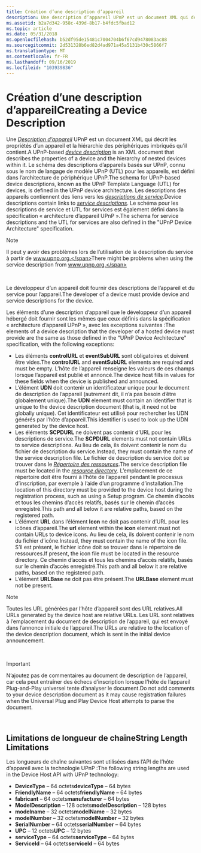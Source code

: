 ```yaml
---
title: Création d’une description d’appareil
description: Une description d’appareil UPnP est un document XML qui décrit les propriétés d’un appareil et la hiérarchie des périphériques imbriqués qu’il contient.
ms.assetid: b2a7d342-958c-439d-8b17-b4fdc5fbad12
ms.topic: article
ms.date: 05/31/2018
ms.openlocfilehash: b52df95de15481c7004704b6f67cd9478083ac88
ms.sourcegitcommit: 2d531328b6ed82d4ad971a45a5131b430c5866f7
ms.translationtype: MT
ms.contentlocale: fr-FR
ms.lasthandoff: 09/16/2019
ms.locfileid: "103939836"
---
```

# <a name="creating-a-device-description"></a><span data-ttu-id="02a0e-103">Création d’une description d’appareil</span><span class="sxs-lookup"><span data-stu-id="02a0e-103">Creating a Device Description</span></span>

<span data-ttu-id="02a0e-104">Une [*Description d’appareil*](d-gly.md) UPnP est un document XML qui décrit les propriétés d’un appareil et la hiérarchie des périphériques imbriqués qu’il contient.</span><span class="sxs-lookup"><span data-stu-id="02a0e-104">A UPnP-based [*device description*](d-gly.md) is an XML document that describes the properties of a device and the hierarchy of nested devices within it.</span></span> <span data-ttu-id="02a0e-105">Le schéma des descriptions d’appareils basés sur UPnP, connu sous le nom de langage de modèle UPnP (UTL) pour les appareils, est défini dans l’architecture de périphérique UPnP.</span><span class="sxs-lookup"><span data-stu-id="02a0e-105">The schema for UPnP-based device descriptions, known as the UPnP Template Language (UTL) for devices, is defined in the UPnP device architecture.</span></span> <span data-ttu-id="02a0e-106">Les descriptions des appareils contiennent des liens vers les [*descriptions de service*](s-gly.md).</span><span class="sxs-lookup"><span data-stu-id="02a0e-106">Device descriptions contain links to [*service descriptions*](s-gly.md).</span></span> <span data-ttu-id="02a0e-107">Le schéma pour les descriptions de service et UTL for services est également défini dans la spécification « architecture d’appareil UPnP ».</span><span class="sxs-lookup"><span data-stu-id="02a0e-107">The schema for service descriptions and the UTL for services are also defined in the "UPnP Device Architecture" specification.</span></span>

> [!Note]  
> <span data-ttu-id="02a0e-108">Il peut y avoir des problèmes lors de l’utilisation de la description du service à partir de www.upnp.org.</span><span class="sxs-lookup"><span data-stu-id="02a0e-108">There might be problems when using the service description from www.upnp.org.</span></span>

 

<span data-ttu-id="02a0e-109">Le développeur d’un appareil doit fournir des descriptions de l’appareil et du service pour l’appareil.</span><span class="sxs-lookup"><span data-stu-id="02a0e-109">The developer of a device must provide device and service descriptions for the device.</span></span>

<span data-ttu-id="02a0e-110">Les éléments d’une description d’appareil que le développeur d’un appareil hébergé doit fournir sont les mêmes que ceux définis dans la spécification « architecture d’appareil UPnP », avec les exceptions suivantes :</span><span class="sxs-lookup"><span data-stu-id="02a0e-110">The elements of a device description that the developer of a hosted device must provide are the same as those defined in the "UPnP Device Architecture" specification, with the following exceptions:</span></span>

-   <span data-ttu-id="02a0e-111">Les éléments **controlURL** et **eventSubURL** sont obligatoires et doivent être vides.</span><span class="sxs-lookup"><span data-stu-id="02a0e-111">The **controlURL** and **eventSubURL** elements are required and must be empty.</span></span> <span data-ttu-id="02a0e-112">L’hôte de l’appareil renseigne les valeurs de ces champs lorsque l’appareil est publié et annoncé.</span><span class="sxs-lookup"><span data-stu-id="02a0e-112">The device host fills in values for these fields when the device is published and announced.</span></span>
-   <span data-ttu-id="02a0e-113">L’élément **UDN** doit contenir un identificateur unique pour le document de description de l’appareil (autrement dit, il n’a pas besoin d’être globalement unique).</span><span class="sxs-lookup"><span data-stu-id="02a0e-113">The **UDN** element must contain an identifier that is unique to the device description document (that is, it need not be globally unique).</span></span> <span data-ttu-id="02a0e-114">Cet identificateur est utilisé pour rechercher les UDN générés par l’hôte d’appareil.</span><span class="sxs-lookup"><span data-stu-id="02a0e-114">This identifier is used to look up the UDN generated by the device host.</span></span>
-   <span data-ttu-id="02a0e-115">Les éléments **SCPDURL** ne doivent pas contenir d’URL pour les descriptions de service.</span><span class="sxs-lookup"><span data-stu-id="02a0e-115">The **SCPDURL** elements must not contain URLs to service descriptions.</span></span> <span data-ttu-id="02a0e-116">Au lieu de cela, ils doivent contenir le nom du fichier de description du service.</span><span class="sxs-lookup"><span data-stu-id="02a0e-116">Instead, they must contain the name of the service description file.</span></span> <span data-ttu-id="02a0e-117">Le fichier de description du service doit se trouver dans le [*Répertoire des ressources*](r-gly.md).</span><span class="sxs-lookup"><span data-stu-id="02a0e-117">The service description file must be located in the [*resource directory*](r-gly.md).</span></span> <span data-ttu-id="02a0e-118">L’emplacement de ce répertoire doit être fourni à l’hôte de l’appareil pendant le processus d’inscription, par exemple à l’aide d’un programme d’installation.</span><span class="sxs-lookup"><span data-stu-id="02a0e-118">The location of this directory must be provided to the device host during the registration process, such as using a Setup program.</span></span> <span data-ttu-id="02a0e-119">Ce chemin d’accès et tous les chemins d’accès relatifs, basés sur le chemin d’accès enregistré.</span><span class="sxs-lookup"><span data-stu-id="02a0e-119">This path and all below it are relative paths, based on the registered path.</span></span>
-   <span data-ttu-id="02a0e-120">L’élément **URL** dans l’élément **Icon** ne doit pas contenir d’URL pour les icônes d’appareil.</span><span class="sxs-lookup"><span data-stu-id="02a0e-120">The **url** element within the **icon** element must not contain URLs to device icons.</span></span> <span data-ttu-id="02a0e-121">Au lieu de cela, ils doivent contenir le nom du fichier d’icône.</span><span class="sxs-lookup"><span data-stu-id="02a0e-121">Instead, they must contain the name of the icon file.</span></span> <span data-ttu-id="02a0e-122">S’il est présent, le fichier icône doit se trouver dans le répertoire de ressources.</span><span class="sxs-lookup"><span data-stu-id="02a0e-122">If present, the icon file must be located in the resource directory.</span></span> <span data-ttu-id="02a0e-123">Ce chemin d’accès et tous les chemins d’accès relatifs, basés sur le chemin d’accès enregistré.</span><span class="sxs-lookup"><span data-stu-id="02a0e-123">This path and all below it are relative paths, based on the registered path.</span></span>
-   <span data-ttu-id="02a0e-124">L’élément **URLBase** ne doit pas être présent.</span><span class="sxs-lookup"><span data-stu-id="02a0e-124">The **URLBase** element must not be present.</span></span>

> [!Note]  
> <span data-ttu-id="02a0e-125">Toutes les URL générées par l’hôte d’appareil sont des URL relatives.</span><span class="sxs-lookup"><span data-stu-id="02a0e-125">All URLs generated by the device host are relative URLs.</span></span> <span data-ttu-id="02a0e-126">Les URL sont relatives à l’emplacement du document de description de l’appareil, qui est envoyé dans l’annonce initiale de l’appareil.</span><span class="sxs-lookup"><span data-stu-id="02a0e-126">The URLs are relative to the location of the device description document, which is sent in the initial device announcement.</span></span>

 

> [!IMPORTANT]
> <span data-ttu-id="02a0e-127">N’ajoutez pas de commentaires au document de description de l’appareil, car cela peut entraîner des échecs d’inscription lorsque l’hôte de l’appareil Plug-and-Play universel tente d’analyser le document.</span><span class="sxs-lookup"><span data-stu-id="02a0e-127">Do not add comments to your device description document as it may cause registration failures when the Universal Plug and Play Device Host attempts to parse the document.</span></span>

 

## <a name="string-length-limitations"></a><span data-ttu-id="02a0e-128">Limitations de longueur de chaîne</span><span class="sxs-lookup"><span data-stu-id="02a0e-128">String Length Limitations</span></span>

<span data-ttu-id="02a0e-129">Les longueurs de chaîne suivantes sont utilisées dans l’API de l’hôte d’appareil avec la technologie UPnP :</span><span class="sxs-lookup"><span data-stu-id="02a0e-129">The following string lengths are used in the Device Host API with UPnP technology:</span></span>

-   <span data-ttu-id="02a0e-130">**DeviceType** – 64 octets</span><span class="sxs-lookup"><span data-stu-id="02a0e-130">**deviceType** – 64 bytes</span></span>
-   <span data-ttu-id="02a0e-131">**FriendlyName** – 64 octets</span><span class="sxs-lookup"><span data-stu-id="02a0e-131">**friendlyName** – 64 bytes</span></span>
-   <span data-ttu-id="02a0e-132">**fabricant** – 64 octets</span><span class="sxs-lookup"><span data-stu-id="02a0e-132">**manufacturer** – 64 bytes</span></span>
-   <span data-ttu-id="02a0e-133">**ModelDescription** – 128 octets</span><span class="sxs-lookup"><span data-stu-id="02a0e-133">**modelDescription** – 128 bytes</span></span>
-   <span data-ttu-id="02a0e-134">**modelname** – 32 octets</span><span class="sxs-lookup"><span data-stu-id="02a0e-134">**modelName** – 32 bytes</span></span>
-   <span data-ttu-id="02a0e-135">**modelNumber** – 32 octets</span><span class="sxs-lookup"><span data-stu-id="02a0e-135">**modelNumber** – 32 bytes</span></span>
-   <span data-ttu-id="02a0e-136">**SerialNumber** – 64 octets</span><span class="sxs-lookup"><span data-stu-id="02a0e-136">**serialNumber** – 64 bytes</span></span>
-   <span data-ttu-id="02a0e-137">**UPC** – 12 octets</span><span class="sxs-lookup"><span data-stu-id="02a0e-137">**UPC** – 12 bytes</span></span>
-   <span data-ttu-id="02a0e-138">**serviceType** – 64 octets</span><span class="sxs-lookup"><span data-stu-id="02a0e-138">**serviceType** – 64 bytes</span></span>
-   <span data-ttu-id="02a0e-139">**ServiceId** – 64 octets</span><span class="sxs-lookup"><span data-stu-id="02a0e-139">**serviceId** – 64 bytes</span></span>

 

 




